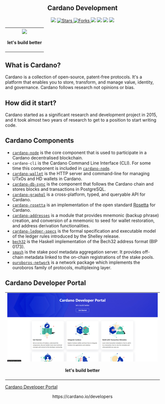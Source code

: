 <h2 align="center"> Cardano Development </h2>

<p align="center">
   </a>
    <img src="https://img.shields.io/github/languages/top/BrianMarquez3/Cardano-Development?color=yellow">
  </a>
  <a href="https://github.com/BrianMarquez3/Cardano-Development/stargazers">
    <img src="https://img.shields.io/github/stars/BrianMarquez3/Cardano-Development.svg?style=flat" alt="Stars">
  </a>
  <a href="https://github.com/BrianMarquez3/Cardano-Development/network">
    <img src="https://img.shields.io/github/forks/BrianMarquez3/Cardano-Development.svg?style=flat" alt="Forks">
  </a>
    <img src="https://img.shields.io/github/v/tag/BrianMarquez3/Cardano-Development?color=red&label=Version&logo=python">
  </a>
  
  </a>
    <img src="https://img.shields.io/github/languages/code-size/BrianMarquez3/Cardano-Development">
  </a>
  
  </a>
    <img src="https://img.shields.io/github/downloads/BrianMarquez3/Cardano-Development/total?color=green">
  </a>
  
   </a>
   <a href="https://github.com/BrianMarquez3/Cardano-Development/network">
    <img src="https://img.shields.io/badge/Plataform-Windows-blue">
  </a><br>
</p>
  
<table align="center">
  <tr>
    <td align="center" style="padding=0;width=50%;">
      <img align="center" style="padding=0;" src="./images/ada-cardano.gif" />
      <h4> let's build better </h4>
    </td>
  </tr>
</table>


## What is Cardano?

Cardano is a collection of open-source, patent-free protocols. It's a platform that enables you to store, transform, and manage value, identity, and governance. Cardano follows research not opinions or bias.

## How did it start?

Cardano started as a significant research and development project in 2015, and it took almost two years of research to get to a position to start writing code.

## Cardano Components

<ul>
  <li><a href="https://github.com/input-output-hk/cardano-node#cardano-node-overview" target="_blank" rel="noopener noreferrer"><code>cardano-node</code></a> is the core component that is used to participate in a Cardano decentralised blockchain. </li>
  <li><code>cardano-cli</code> is the Cardano Command Line Interface (CLI). For some time this component is included in <a href="https://github.com/input-output-hk/cardano-node#cardano-node-overview" target="_blank" rel="noopener noreferrer"><code>cardano-node</code></a>.</li>
  <li><a href="https://github.com/input-output-hk/cardano-wallet#overview" target="_blank" rel="noopener noreferrer"><code>cardano-wallet</code></a> is the HTTP server and command-line for managing UTxOs and HD wallets in Cardano.</li>
  <li><a href="https://github.com/input-output-hk/cardano-db-sync#cardano-db-sync" target="_blank" rel="noopener noreferrer"><code>cardano-db-sync</code></a> is the component that follows the Cardano chain and stores blocks and transactions in PostgreSQL.</li>
  <li><a href="https://github.com/input-output-hk/cardano-graphql#overview" target="_blank" rel="noopener noreferrer"><code>cardano-graphql</code></a> is a cross-platform, typed, and queryable API for Cardano.</li>
  <li><a href="https://github.com/input-output-hk/cardano-rosetta#cardano-rosetta" target="_blank" rel="noopener noreferrer"><code>cardano-rosetta</code></a> is an implementation of the open standard <a href="https://www.rosetta-api.org/" target="_blank" rel="noopener noreferrer">Rosetta</a> for Cardano.</li>
  <li><a href="https://github.com/input-output-hk/cardano-addresses#overview" target="_blank" rel="noopener noreferrer"><code>cardano-addresses</code></a> is a module that provides mnemonic (backup phrase) creation, and conversion of a mnemonic to seed for wallet restoration, and address derivation functionalities.</li>
  <li><a href="https://github.com/input-output-hk/cardano-ledger-specs#cardano-ledger" target="_blank" rel="noopener noreferrer"><code>cardano-ledger-specs</code></a> is the formal specification and executable model of the ledger rules introduced by the Shelley release.</li>
  <li><a href="https://github.com/input-output-hk/bech32#bech32-command-line" target="_blank" rel="noopener noreferrer"><code>bech32</code></a> is the Haskell implementation of the Bech32 address format (BIP 0173).</li>
  <li><a href="https://github.com/input-output-hk/smash#smash-overview" target="_blank" rel="noopener noreferrer"><code>smash</code></a> is the stake pool metadata aggregation server. It provides off-chain metadata linked to the on-chain registrations of the stake pools.</li>
  <li><a href="https://github.com/input-output-hk/ouroboros-network/#ouroboros-network" target="_blank" rel="noopener noreferrer"><code>ouroboros-network</code></a> is a network package which implements the ouroboros family of protocols, multiplexing layer.</li>
</ul>

## Cardano Developer Portal

<table align="center">
  <tr>
    <td align="center" style="padding=0;width=50%;">
      <img align="center" style="padding=0;" src="./images/developerCardano.png" />
      <h4> let's build better </h4>
    </td>
  </tr>
</table>


[Cardano Developer Portal](https://cardano.io/developers/)




<center> https://cardano.io/developers </center>